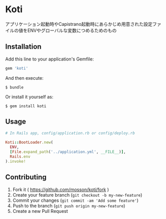 # Koti

アプリケーション起動時やCapistrano起動時にあらかじめ用意された設定ファイルの値をENVやグローバルな変数につめるためのもの

## Installation

Add this line to your application's Gemfile:

```ruby
gem 'koti'
```

And then execute:

    $ bundle

Or install it yourself as:

    $ gem install koti

## Usage

```config/application.rb
# In Rails app, config/application.rb or config/deploy.rb

Koti::BootLoader.new(
  ENV,
  [File.expand_path('../application.yml', __FILE__)],
  Rails.env
).invoke!

```

## Contributing

1. Fork it ( https://github.com/mosson/koti/fork )
2. Create your feature branch (`git checkout -b my-new-feature`)
3. Commit your changes (`git commit -am 'Add some feature'`)
4. Push to the branch (`git push origin my-new-feature`)
5. Create a new Pull Request
